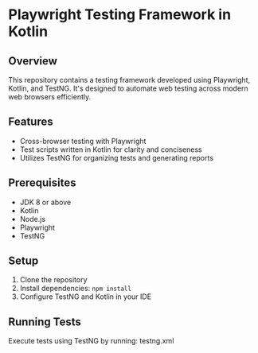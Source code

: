 # Playwright Testing Framework in Kotlin

## Overview
This repository contains a testing framework developed using Playwright, Kotlin, and TestNG. It's designed to automate web testing across modern web browsers efficiently.

## Features
- Cross-browser testing with Playwright
- Test scripts written in Kotlin for clarity and conciseness
- Utilizes TestNG for organizing tests and generating reports

## Prerequisites
- JDK 8 or above
- Kotlin
- Node.js
- Playwright
- TestNG

## Setup
1. Clone the repository
2. Install dependencies: `npm install`
3. Configure TestNG and Kotlin in your IDE

## Running Tests
Execute tests using TestNG by running: testng.xml

